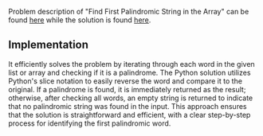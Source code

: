 Problem description of "Find First Palindromic String in the Array" can be found [here](https://leetcode.com/problems/find-first-palindromic-string-in-the-array/) while the solution is found [here](https://github.com/aurimas13/LeetCode-HR-MAANG/blob/main/LeetCode/Python%20Solutions/Find%20First%20Palindromic%20String%20in%20the%20Array/first.py).

## Implementation

It efficiently solves the problem by iterating through each word in the given list or array and checking if it is a palindrome. The Python solution utilizes Python's slice notation to easily reverse the word and compare it to the original. If a palindrome is found, it is immediately returned as the result; otherwise, after checking all words, an empty string is returned to indicate that no palindromic string was found in the input. This approach ensures that the solution is straightforward and efficient, with a clear step-by-step process for identifying the first palindromic word.